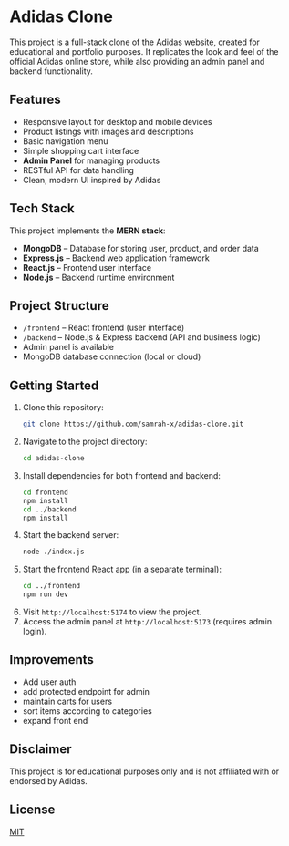 # Adidas Clone

This project is a full-stack clone of the Adidas website, created for educational and portfolio purposes. It replicates the look and feel of the official Adidas online store, while also providing an admin panel and backend functionality.

## Features

- Responsive layout for desktop and mobile devices
- Product listings with images and descriptions
- Basic navigation menu
- Simple shopping cart interface
- **Admin Panel** for managing products
- RESTful API for data handling
- Clean, modern UI inspired by Adidas

## Tech Stack

This project implements the **MERN stack**:

- **MongoDB** – Database for storing user, product, and order data
- **Express.js** – Backend web application framework
- **React.js** – Frontend user interface
- **Node.js** – Backend runtime environment

## Project Structure

- `/frontend` – React frontend (user interface)
- `/backend` – Node.js & Express backend (API and business logic)
- Admin panel is available 
- MongoDB database connection (local or cloud)

## Getting Started

1. Clone this repository:
    ```bash
    git clone https://github.com/samrah-x/adidas-clone.git
    ```
2. Navigate to the project directory:
    ```bash
    cd adidas-clone
    ```
3. Install dependencies for both frontend and backend:
    ```bash
    cd frontend
    npm install
    cd ../backend
    npm install
    ```
4. Start the backend server:
    ```bash
    node ./index.js 
    ```
5. Start the frontend React app (in a separate terminal):
    ```bash
    cd ../frontend
    npm run dev
    ```
6. Visit `http://localhost:5174` to view the project.
7. Access the admin panel at `http://localhost:5173` (requires admin login).

## Improvements
- Add user auth
- add protected endpoint for admin
- maintain carts for users
- sort items according to categories
- expand front end

## Disclaimer

This project is for educational purposes only and is not affiliated with or endorsed by Adidas.

## License

[MIT](LICENSE)
